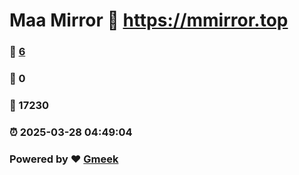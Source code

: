 # Maa Mirror :link: https://mmirror.top 
### :page_facing_up: [6](https://mmirror.top/tag.html) 
### :speech_balloon: 0 
### :hibiscus: 17230 
### :alarm_clock: 2025-03-28 04:49:04 
### Powered by :heart: [Gmeek](https://github.com/Meekdai/Gmeek)
